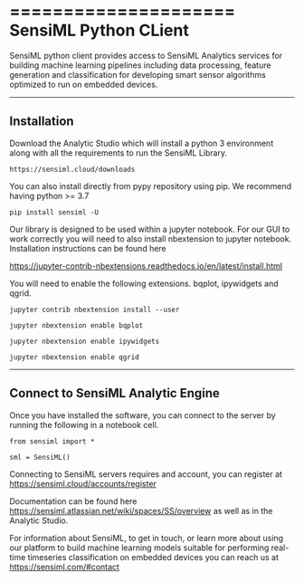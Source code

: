 =====================
SensiML Python CLient
=====================

SensiML python client provides access to SensiML Analytics services for
building machine learning pipelines including data processing, feature
generation and classification for developing smart sensor algorithms optimized
to run on embedded devices.

------------
Installation
------------

Download the Analytic Studio which will install a python 3 environment  along with all the requirements 
to run the SensiML Library.

    https://sensiml.cloud/downloads


You can also install directly from pypy repository using pip. We recommend  having python >= 3.7

    pip install sensiml -U

Our library is designed to be used within a jupyter notebook. For our
GUI to work correctly you will need to also install nbextension to
jupyter notebook. Installation instructions can be found here

https://jupyter-contrib-nbextensions.readthedocs.io/en/latest/install.html

You will need to enable the following extensions. bqplot, ipywidgets and qgrid.

    jupyter contrib nbextension install --user

    jupyter nbextension enable bqplot

    jupyter nbextension enable ipywidgets

    jupyter nbextension enable qgrid

----------------------------------
Connect to SensiML Analytic Engine
----------------------------------

Once you have installed the software, you can connect to the server by running the following
in a notebook cell.

    from sensiml import *

    sml = SensiML()

Connecting to SensiML servers requires and account, you can register at https://sensiml.cloud/accounts/register

Documentation can be found here https://sensiml.atlassian.net/wiki/spaces/SS/overview as well as in the Analytic Studio.

For information about SensiML, to get in touch, or learn more about using our platform to build
machine learning models suitable for performing real-time timeseries
classification on embedded devices you can reach us at https://sensiml.com/#contact

